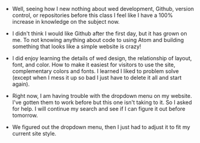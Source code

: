 - Well, seeing how I new nothing about wed development, Github, version control, or repositories before this class I feel like I have a 100% increase in knowledge on the subject now.

- I didn't think I would like Github after the first day, but it has grown on me. To not knowing anything about code to using Atom and building something that looks like a simple website is crazy!

- I did enjoy learning the details of wed design, the relationship of layout, font, and color. How to make it easiest for visitors to use the site, complementary colors and fonts. I learned I liked to problem solve (except when I mess it up so bad I just have to delete it all and start again).

- Right now, I am having trouble with the dropdown menu on my website. I've gotten them to work before but this one isn't taking to it. So I asked for help. I will continue my search and see if I can figure it out before tomorrow.

- We figured out the dropdown menu, then I just had to adjust it to fit my current site style.
